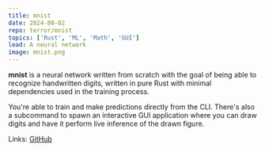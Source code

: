 ```yaml
---
title: mnist
date: 2024-08-02
repo: terror/mnist
topics: ['Rust', 'ML', 'Math', 'GUI']
lead: A neural network
image: mnist.png
---
```


**mnist** is a neural network written from scratch with the goal of being able
to recognize handwritten digits, written in pure Rust with minimal dependencies
used in the training process.

You're able to train and make predictions directly from the CLI. There's also a
subcommand to spawn an interactive GUI application where you can draw digits and
have it perform live inference of the drawn figure.

Links: [GitHub](https://github.com/terror/mnist)
